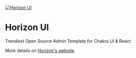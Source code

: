 [<img alt="Horizon UI" src="https://i.postimg.cc/wBbTDp7P/horizon-ui-github-org-readme.png" /> ](https://horizon-ui.com/?ref=github-org)

<h1>Horizon UI</h1>
<p>Trendiest Open Source Admin Template for Chakra UI & React</p>

More details on [Horizon's website](https://horizon-ui.com/?ref=github-org).
